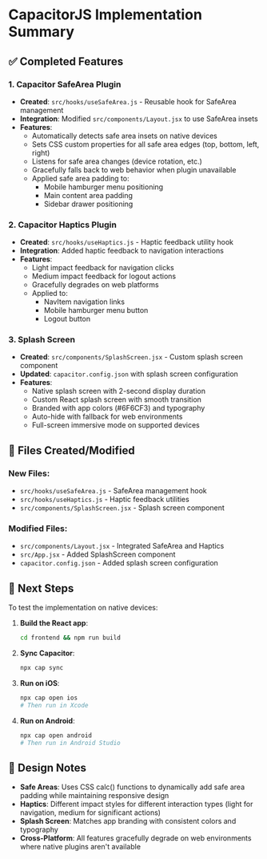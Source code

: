 # CapacitorJS Implementation Summary

## ✅ Completed Features

### 1. Capacitor SafeArea Plugin
- **Created**: `src/hooks/useSafeArea.js` - Reusable hook for SafeArea management
- **Integration**: Modified `src/components/Layout.jsx` to use SafeArea insets
- **Features**:
  - Automatically detects safe area insets on native devices
  - Sets CSS custom properties for all safe area edges (top, bottom, left, right)
  - Listens for safe area changes (device rotation, etc.)
  - Gracefully falls back to web behavior when plugin unavailable
  - Applied safe area padding to:
    - Mobile hamburger menu positioning
    - Main content area padding
    - Sidebar drawer positioning

### 2. Capacitor Haptics Plugin
- **Created**: `src/hooks/useHaptics.js` - Haptic feedback utility hook
- **Integration**: Added haptic feedback to navigation interactions
- **Features**:
  - Light impact feedback for navigation clicks
  - Medium impact feedback for logout actions
  - Gracefully degrades on web platforms
  - Applied to:
    - NavItem navigation links
    - Mobile hamburger menu button
    - Logout button

### 3. Splash Screen
- **Created**: `src/components/SplashScreen.jsx` - Custom splash screen component
- **Updated**: `capacitor.config.json` with splash screen configuration
- **Features**:
  - Native splash screen with 2-second display duration
  - Custom React splash screen with smooth transition
  - Branded with app colors (#6F6CF3) and typography
  - Auto-hide with fallback for web environments
  - Full-screen immersive mode on supported devices

## 📁 Files Created/Modified

### New Files:
- `src/hooks/useSafeArea.js` - SafeArea management hook
- `src/hooks/useHaptics.js` - Haptic feedback utilities
- `src/components/SplashScreen.jsx` - Splash screen component

### Modified Files:
- `src/components/Layout.jsx` - Integrated SafeArea and Haptics
- `src/App.jsx` - Added SplashScreen component
- `capacitor.config.json` - Added splash screen configuration

## 🚀 Next Steps

To test the implementation on native devices:

1. **Build the React app**:
   ```bash
   cd frontend && npm run build
   ```

2. **Sync Capacitor**:
   ```bash
   npx cap sync
   ```

3. **Run on iOS**:
   ```bash
   npx cap open ios
   # Then run in Xcode
   ```

4. **Run on Android**:
   ```bash
   npx cap open android
   # Then run in Android Studio
   ```

## 🎨 Design Notes

- **Safe Areas**: Uses CSS calc() functions to dynamically add safe area padding while maintaining responsive design
- **Haptics**: Different impact styles for different interaction types (light for navigation, medium for significant actions)
- **Splash Screen**: Matches app branding with consistent colors and typography
- **Cross-Platform**: All features gracefully degrade on web environments where native plugins aren't available